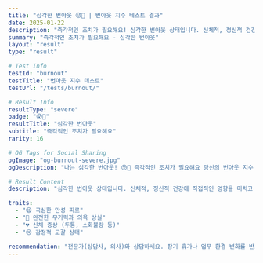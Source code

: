 ```yaml
---
title: "심각한 번아웃 😰🚨 | 번아웃 지수 테스트 결과"
date: 2025-01-22
description: "즉각적인 조치가 필요해요! 심각한 번아웃 상태입니다. 신체적, 정신적 건강에 직접적인 영향을 미치고 있으며, 일상생활이 어려울 정도예요. 혼자 해결하기 어려운 수준이니 도움이 필요합니다...."
summary: "즉각적인 조치가 필요해요 - 심각한 번아웃"
layout: "result"
type: "result"

# Test Info
testId: "burnout"
testTitle: "번아웃 지수 테스트"
testUrl: "/tests/burnout/"

# Result Info
resultType: "severe"
badge: "😰🚨"
resultTitle: "심각한 번아웃"
subtitle: "즉각적인 조치가 필요해요"
rarity: 16

# OG Tags for Social Sharing
ogImage: "og-burnout-severe.jpg"
ogDescription: "나는 심각한 번아웃! 😰🚨 즉각적인 조치가 필요해요 당신의 번아웃 지수 테스트 결과는?"

# Result Content
description: "심각한 번아웃 상태입니다. 신체적, 정신적 건강에 직접적인 영향을 미치고 있으며, 일상생활이 어려울 정도예요. 혼자 해결하기 어려운 수준이니 도움이 필요합니다."

traits:
  - "😫 극심한 만성 피로"
  - "🚫 완전한 무기력과 의욕 상실"
  - "💔 신체 증상 (두통, 소화불량 등)"
  - "😢 감정적 고갈 상태"

recommendation: "전문가(상담사, 의사)와 상담하세요. 장기 휴가나 업무 환경 변화를 반드시 고려해야 합니다. 가족이나 친구에게 솔직하게 상황을 말하고 도움을 요청하세요. 당신의 건강이 최우선입니다."
---
```


